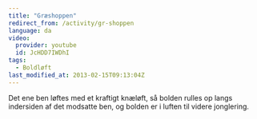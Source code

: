 ```yaml
---
title: "Græshoppen"
redirect_from: /activity/gr-shoppen
language: da
video:
  provider: youtube
  id: JcHDD7IWDhI
tags:
  - Boldløft
last_modified_at: 2013-02-15T09:13:04Z
---
```


Det ene ben løftes med et kraftigt knæløft, så bolden rulles op langs
indersiden af det modsatte ben, og bolden er i luften til videre jonglering.

